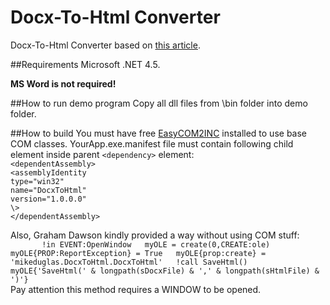 # Docx-To-Html Converter

Docx-To-Html Converter based on [this article](https://www.codeproject.com/Articles/1162184/Csharp-Docx-to-HTML-to-Docx).  

##Requirements
Microsoft .NET 4.5.  

**MS Word is not required!**

##How to run demo program
Copy all dll files from \bin folder into demo folder.

##How to build
You must have free [EasyCOM2INC](http://www.ingasoftplus.com/ProductDetail.php?ProductID=24) installed to use base COM classes.
YourApp.exe.manifest file must contain following child element inside parent `<dependency>` element:  
    `<dependentAssembly>`  
      `<assemblyIdentity `   
        `type="win32" `  
        `name="DocxToHtml" `  
        `version="1.0.0.0"`  
      `\>`  
    `</dependentAssembly>`  

Also, Graham Dawson kindly provided a way without using COM stuff:  
`		!in EVENT:OpenWindow  
		myOLE = create(0,CREATE:ole)  
		myOLE{PROP:ReportException} = True  
		myOLE{prop:create} = 'mikeduglas.DocxToHtml.DocxToHtml'  
		!call SaveHtml()  
		myOLE{'SaveHtml(' & longpath(sDocxFile) & ',' & longpath(sHtmlFile) & ')'}`  
Pay attention this method requires a WINDOW to be opened.